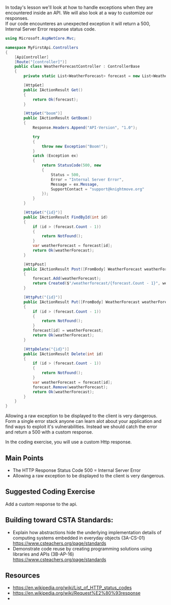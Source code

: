 In today's lesson we'll look at how to handle exceptions when they are encountered inside an API.  We will also look at a way to customize our responses.  
If our code encounteres an unexpected exception it will return a 500, Internal Server Error response status code.

``` cs
using Microsoft.AspNetCore.Mvc;

namespace MyFirstApi.Controllers
{
    [ApiController]
    [Route("[controller]")]
    public class WeatherForecastController : ControllerBase
    {
        private static List<WeatherForecast> forecast = new List<WeatherForecast>();

        [HttpGet]
        public IActionResult Get()
        {
            return Ok(forecast);
        }

        [HttpGet("boom")]
        public IActionResult GetBoom()
        {
            Response.Headers.Append("API-Version", "1.0");

            try
            {
                throw new Exception("Boom!");
            }
            catch (Exception ex)
            {
                return StatusCode(500, new
                {
                    Status = 500,
                    Error = "Internal Server Error",
                    Message = ex.Message,
                    SupportContact = "support@knightmove.org"
                });
            }
        }

        [HttpGet("{id}")]
        public IActionResult FindById(int id)
        {
            if (id > (forecast.Count - 1))
            {
                return NotFound();
            }
            var weatherForecast = forecast[id];
            return Ok(weatherForecast);
        }

        [HttpPost]
        public IActionResult Post([FromBody] WeatherForecast weatherForecast)
        {
            forecast.Add(weatherForecast);
            return Created($"/weatherforecast/{forecast.Count - 1}", weatherForecast);
        }

        [HttpPut("{id}")]
        public IActionResult Put([FromBody] WeatherForecast weatherForecast, [FromRoute] int id)
        {
            if (id > (forecast.Count - 1))
            {
                return NotFound();
            }
            forecast[id] = weatherForecast;
            return Ok(weatherForecast);
        }

        [HttpDelete("{id}")]
        public IActionResult Delete(int id)
        {
            if (id > (forecast.Count - 1))
            {
                return NotFound();
            }
            var weatherForecast = forecast[id];
            forecast.Remove(weatherForecast);
            return Ok(weatherForecast);
        }
    }
}
```
Allowing a raw exception to be displayed to the client is very dangerous.  Form a single error stack anyone can learn alot about your application and find ways to exploit it's vulnerabilities.
Instead we should catch the error and return a 500 with a custom response.  

In the coding exercise, you will use a custom Http response.

## Main Points
- The HTTP Response Status Code 500 = Internal Server Error
- Allowing a raw exception to be displayed to the client is very dangerous.

## Suggested Coding Exercise
Add a custom response to the api.

## Building toward CSTA Standards:
- Explain how abstractions hide the underlying implementation details of computing systems embedded in everyday objects (3A-CS-01) https://www.csteachers.org/page/standards
- Demonstrate code reuse by creating programming solutions using libraries and APIs (3B-AP-16) https://www.csteachers.org/page/standards

## Resources
- https://en.wikipedia.org/wiki/List_of_HTTP_status_codes
- https://en.wikipedia.org/wiki/Request%E2%80%93response
- 
